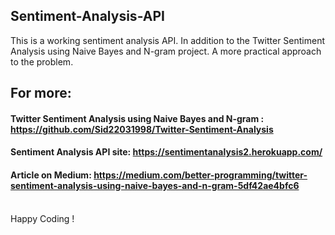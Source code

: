 ## Sentiment-Analysis-API

This is a working sentiment analysis API. In addition to the Twitter Sentiment Analysis using Naive Bayes and N-gram project. A more practical approach to the problem.<br />
## For more:<br />
#### Twitter Sentiment Analysis using Naive Bayes and N-gram : https://github.com/Sid22031998/Twitter-Sentiment-Analysis<br />
#### Sentiment Analysis API site: https://sentimentanalysis2.herokuapp.com/ <br />
#### Article on Medium: https://medium.com/better-programming/twitter-sentiment-analysis-using-naive-bayes-and-n-gram-5df42ae4bfc6

<br />
Happy Coding !
